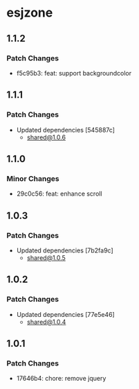 # esjzone

## 1.1.2

### Patch Changes

- f5c95b3: feat: support backgroundcolor

## 1.1.1

### Patch Changes

- Updated dependencies [545887c]
  - shared@1.0.6

## 1.1.0

### Minor Changes

- 29c0c56: feat: enhance scroll

## 1.0.3

### Patch Changes

- Updated dependencies [7b2fa9c]
  - shared@1.0.5

## 1.0.2

### Patch Changes

- Updated dependencies [77e5e46]
  - shared@1.0.4

## 1.0.1

### Patch Changes

- 17646b4: chore: remove jquery
